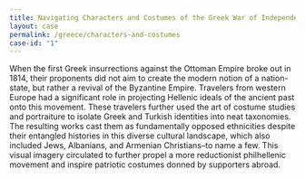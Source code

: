 ```yaml
---
title: Navigating Characters and Costumes of the Greek War of Independence
layout: case
permalink: /greece/characters-and-costumes
case-id: "1"
---
```


When the first Greek insurrections against the Ottoman
Empire broke out in 1814, their proponents did not aim
to create the modern notion of a nation-state, but
rather a revival of the Byzantine Empire. Travelers
from western Europe had a significant role in
projecting Hellenic ideals of the ancient past onto
this movement. These travelers further used the art of
costume studies and portraiture to isolate Greek and
Turkish identities into neat taxonomies. The resulting
works cast them as fundamentally opposed ethnicities
despite their entangled histories in this diverse
cultural landscape, which also included Jews,
Albanians, and Armenian Christians–to name a few. This
visual imagery circulated to further propel a more
reductionist philhellenic movement and inspire
patriotic costumes donned by supporters abroad.
